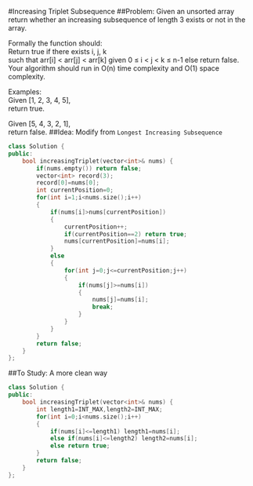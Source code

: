 #Increasing Triplet Subsequence
##Problem:
Given an unsorted array return whether an increasing subsequence of length 3 exists or not in the array.

Formally the function should:  
Return true if there exists i, j, k   
such that arr[i] < arr[j] < arr[k] given 0 ≤ i < j < k ≤ n-1 else return false.  
Your algorithm should run in O(n) time complexity and O(1) space complexity.

Examples:  
Given [1, 2, 3, 4, 5],  
return true.

Given [5, 4, 3, 2, 1],  
return false.
##Idea:
Modify from `Longest Increasing Subsequence`
```cpp
class Solution {
public:
    bool increasingTriplet(vector<int>& nums) {
        if(nums.empty()) return false;
        vector<int> record(3);
        record[0]=nums[0];
        int currentPosition=0;
        for(int i=1;i<nums.size();i++)
        {
            if(nums[i]>nums[currentPosition])
            {
                currentPosition++;
                if(currentPosition==2) return true;
                nums[currentPosition]=nums[i];
            }
            else
            {
                for(int j=0;j<=currentPosition;j++)
                {
                    if(nums[j]>=nums[i])
                    {
                        nums[j]=nums[i];
                        break;
                    }
                }
            }
        }
        return false;
    }
};
```
##To Study:
A more clean way
```cpp
class Solution {
public:
    bool increasingTriplet(vector<int>& nums) {
        int length1=INT_MAX,length2=INT_MAX;
        for(int i=0;i<nums.size();i++)
        {
            if(nums[i]<=length1) length1=nums[i];
            else if(nums[i]<=length2) length2=nums[i];
            else return true;
        }
        return false;
    }
};
```